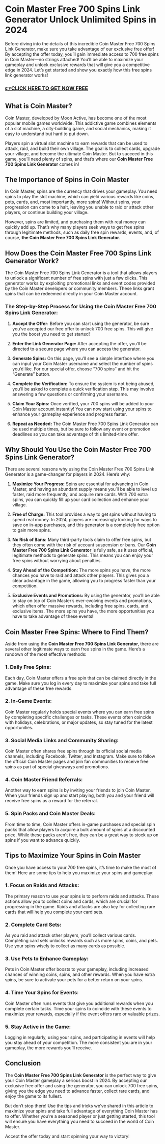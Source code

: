 # Coin Master Free 700 Spins Link Generator Unlock Unlimited Spins in 2024

Before diving into the details of this incredible Coin Master Free 700 Spins Link Generator, make sure you take advantage of our exclusive free offer! By accepting the offer today, you’ll gain immediate access to 700 free spins in Coin Master—no strings attached! You’ll be able to maximize your gameplay and unlock exclusive rewards that will give you a competitive edge in 2024. Let’s get started and show you exactly how this free spins link generator works!

### [👉CLICK HERE TO GET NOW FREE](https://coinmasterupdates.github.io/free/)

## What is Coin Master?

Coin Master, developed by Moon Active, has become one of the most popular mobile games worldwide. This addictive game combines elements of a slot machine, a city-building game, and social mechanics, making it easy to understand but hard to put down.

Players spin a virtual slot machine to earn rewards that can be used to attack, raid, and build their own village. The goal is to collect cards, upgrade your village, and become the ultimate Coin Master. But to succeed in this game, you’ll need plenty of spins, and that’s where our **Coin Master Free 700 Spins Link Generator** comes in!

## The Importance of Spins in Coin Master

In Coin Master, spins are the currency that drives your gameplay. You need spins to play the slot machine, which can yield various rewards like coins, pets, cards, and, most importantly, more spins! Without spins, your progression can come to a halt, leaving you unable to raid or attack other players, or continue building your village.

However, spins are limited, and purchasing them with real money can quickly add up. That’s why many players seek ways to get free spins through legitimate methods, such as daily free spin rewards, events, and, of course, **the Coin Master Free 700 Spins Link Generator**.

## How Does the Coin Master Free 700 Spins Link Generator Work?

The Coin Master Free 700 Spins Link Generator is a tool that allows players to unlock a significant number of free spins with just a few clicks. This generator works by exploiting promotional links and event codes provided by the Coin Master developers or community members. These links grant spins that can be redeemed directly in your Coin Master account.

### The Step-by-Step Process for Using the Coin Master Free 700 Spins Link Generator:

1. **Accept the Offer:** Before you can start using the generator, be sure you’ve accepted our free offer to unlock 700 free spins. This will give you the boost you need to get started!

2. **Enter the Link Generator Page:** After accepting the offer, you’ll be directed to a secure page where you can access the generator.

3. **Generate Spins:** On this page, you’ll see a simple interface where you can input your Coin Master username and select the number of spins you’d like. For our special offer, choose “700 spins” and hit the “Generate” button.

4. **Complete the Verification:** To ensure the system is not being abused, you’ll be asked to complete a quick verification step. This may involve answering a few questions or confirming your username.

5. **Claim Your Spins:** Once verified, your 700 spins will be added to your Coin Master account instantly! You can now start using your spins to enhance your gameplay experience and progress faster.

6. **Repeat as Needed:** The Coin Master Free 700 Spins Link Generator can be used multiple times, but be sure to follow any event or promotion deadlines so you can take advantage of this limited-time offer.

## Why Should You Use the Coin Master Free 700 Spins Link Generator?

There are several reasons why using the Coin Master Free 700 Spins Link Generator is a game-changer for players in 2024. Here’s why:

1. **Maximize Your Progress:** Spins are essential for advancing in Coin Master, and having an abundant supply means you’ll be able to level up faster, raid more frequently, and acquire rare cards. With 700 extra spins, you can quickly fill up your card collection and enhance your village.

2. **Free of Charge:** This tool provides a way to get spins without having to spend real money. In 2024, players are increasingly looking for ways to save on in-app purchases, and this generator is a completely free option to gain more spins.

3. **No Risk of Bans:** Many third-party tools claim to offer free spins, but they often come with the risk of account suspension or bans. Our **Coin Master Free 700 Spins Link Generator** is fully safe, as it uses official, legitimate methods to generate spins. This means you can enjoy your free spins without worrying about penalties.

4. **Stay Ahead of the Competition:** The more spins you have, the more chances you have to raid and attack other players. This gives you a clear advantage in the game, allowing you to progress faster than your competition.

5. **Exclusive Events and Promotions:** By using the generator, you’ll be able to stay on top of Coin Master’s ever-evolving events and promotions, which often offer massive rewards, including free spins, cards, and exclusive items. The more spins you have, the more opportunities you have to take advantage of these events!

## Coin Master Free Spins: Where to Find Them?

Aside from using the **Coin Master Free 700 Spins Link Generator**, there are several other legitimate ways to earn free spins in the game. Here’s a rundown of the most effective methods:

### 1. **Daily Free Spins:**
Each day, Coin Master offers a free spin that can be claimed directly in the game. Make sure you log in every day to maximize your spins and take full advantage of these free rewards.

### 2. **In-Game Events:**
Coin Master regularly holds special events where you can earn free spins by completing specific challenges or tasks. These events often coincide with holidays, celebrations, or major updates, so stay tuned for the latest opportunities.

### 3. **Social Media Links and Community Sharing:**
Coin Master often shares free spins through its official social media channels, including Facebook, Twitter, and Instagram. Make sure to follow the official Coin Master pages and join fan communities to receive free spins as part of special giveaways and promotions.

### 4. **Coin Master Friend Referrals:**
Another way to earn spins is by inviting your friends to join Coin Master. When your friends sign up and start playing, both you and your friend will receive free spins as a reward for the referral.

### 5. **Spin Packs and Coin Master Deals:**
From time to time, Coin Master offers in-game purchases and special spin packs that allow players to acquire a bulk amount of spins at a discounted price. While these packs aren’t free, they can be a great way to stock up on spins if you want to advance quickly.

## Tips to Maximize Your Spins in Coin Master

Once you have access to your 700 free spins, it’s time to make the most of them! Here are some tips to help you maximize your spins and gameplay:

### 1. **Focus on Raids and Attacks:**
The primary reason to use your spins is to perform raids and attacks. These actions allow you to collect coins and cards, which are crucial for progressing in the game. Raids and attacks are also key for collecting rare cards that will help you complete your card sets.

### 2. **Complete Card Sets:**
As you raid and attack other players, you’ll collect various cards. Completing card sets unlocks rewards such as more spins, coins, and pets. Use your spins wisely to collect as many cards as possible.

### 3. **Use Pets to Enhance Gameplay:**
Pets in Coin Master offer boosts to your gameplay, including increased chances of winning coins, spins, and other rewards. When you have extra spins, be sure to activate your pets for a better return on your spins.

### 4. **Time Your Spins for Events:**
Coin Master often runs events that give you additional rewards when you complete certain tasks. Time your spins to coincide with these events to maximize your rewards, especially if the event offers rare or valuable prizes.

### 5. **Stay Active in the Game:**
Logging in regularly, using your spins, and participating in events will help you stay ahead of your competition. The more consistent you are in your gameplay, the more rewards you’ll receive.

## Conclusion

The **Coin Master Free 700 Spins Link Generator** is the perfect way to give your Coin Master gameplay a serious boost in 2024. By accepting our exclusive free offer and using the generator, you can unlock 700 free spins, giving you the edge you need to advance faster, collect rare cards, and enjoy the game to its fullest.

But don’t stop there! Use the tips and tricks we’ve shared in this article to maximize your spins and take full advantage of everything Coin Master has to offer. Whether you’re a seasoned player or just getting started, this tool will ensure you have everything you need to succeed in the world of Coin Master.

Accept the offer today and start spinning your way to victory!
